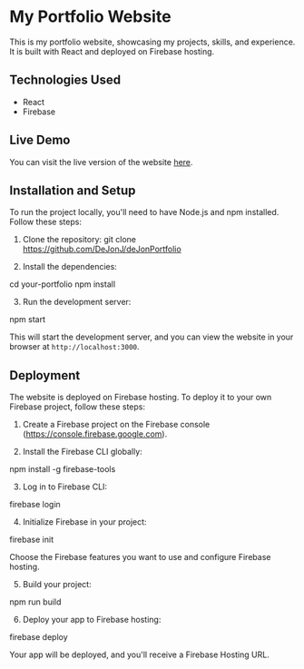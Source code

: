 # My Portfolio Website

This is my portfolio website, showcasing my projects, skills, and experience. It is built with React and deployed on Firebase hosting.

## Technologies Used

- React
- Firebase

## Live Demo

You can visit the live version of the website [here](https://your-firebase-project.firebaseapp.com).

## Installation and Setup

To run the project locally, you'll need to have Node.js and npm installed. Follow these steps:

1. Clone the repository:
git clone https://github.com/DeJonJ/deJonPortfolio

2. Install the dependencies:

cd your-portfolio
npm install

3. Run the development server:

npm start

This will start the development server, and you can view the website in your browser at `http://localhost:3000`.

## Deployment

The website is deployed on Firebase hosting. To deploy it to your own Firebase project, follow these steps:

1. Create a Firebase project on the Firebase console (https://console.firebase.google.com).

2. Install the Firebase CLI globally:

npm install -g firebase-tools

3. Log in to Firebase CLI:

firebase login

4. Initialize Firebase in your project:

firebase init

Choose the Firebase features you want to use and configure Firebase hosting.

5. Build your project:

npm run build

6. Deploy your app to Firebase hosting:

firebase deploy

Your app will be deployed, and you'll receive a Firebase Hosting URL.

